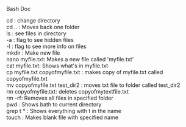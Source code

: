 Bash Doc

cd : change directory  
cd .. : Moves back one folder  
ls : see files in directory  
-a : flag to see hidden files  
-l : flag to see more info on files  
mkdir : Make new file  
nano myfile.txt: Makes a new file called 'myfile.txt'  
cat myfile.txt: Shows what's in myfile.txt  
cp myfile.txt copyofmyfile.txt : makes copy of myfile.txt called copyofmyfile.txt  
mv copyofmyfile.txt test_dir2 : moves txt file to folder called test_dir2  
rm copyofmyfile.txt: deletes copyofmytextfile.txt  
rm -rf: Removes all files in specified folder  
pwd : Shows bath to current directory  
grep t * : Shows everything with t in the name   
touch : Makes blank file with specified name  


